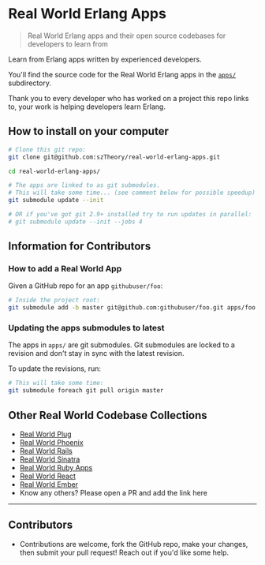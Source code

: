 # Real World Erlang Apps

> Real World Erlang apps and their open source codebases for developers to learn from

Learn from Erlang apps written by experienced developers.

You'll find the source code for the Real World Erlang apps in the [`apps/`](apps/) subdirectory.

Thank you to every developer who has worked on a project this repo links to, your work is helping developers learn Erlang.

## How to install on your computer

```bash
# Clone this git repo:
git clone git@github.com:szTheory/real-world-erlang-apps.git

cd real-world-erlang-apps/

# The apps are linked to as git submodules.
# This will take some time... (see comment below for possible speedup)
git submodule update --init

# OR if you've got git 2.9+ installed try to run updates in parallel:
# git submodule update --init --jobs 4
```

## Information for Contributors

### How to add a Real World App

Given a GitHub repo for an app `githubuser/foo`:

```bash
# Inside the project root:
git submodule add -b master git@github.com:githubuser/foo.git apps/foo
```

### Updating the apps submodules to latest

The apps in `apps/` are git submodules. Git submodules are locked to a revision and don't stay in sync with the latest revision.

To update the revisions, run:

```bash
# This will take some time:
git submodule foreach git pull origin master
```

## Other Real World Codebase Collections

- [Real World Plug](https://github.com/szTheory/real-world-plug)
- [Real World Phoenix](https://github.com/szTheory/real-world-phoenix)
- [Real World Rails](https://github.com/eliotsykes/real-world-rails)
- [Real World Sinatra](https://github.com/jeromedalbert/real-world-sinatra)
- [Real World Ruby Apps](https://github.com/jeromedalbert/real-world-ruby-apps)
- [Real World React](https://github.com/jeromedalbert/real-world-react)
- [Real World Ember](https://github.com/eliotsykes/real-world-ember)
- Know any others? Please open a PR and add the link here

---

## Contributors

- Contributions are welcome, fork the GitHub repo, make your changes, then submit your pull request! Reach out if you'd like some help.
